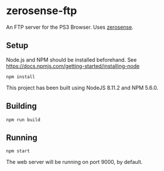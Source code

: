 # zerosense-ftp

An FTP server for the PS3 Browser. Uses [zerosense](https://github.com/GHzGangster/zerosense).


## Setup

Node.js and NPM should be installed beforehand. See <https://docs.npmjs.com/getting-started/installing-node>

    npm install

This project has been built using NodeJS 8.11.2 and NPM 5.6.0.


## Building

    npm run build
    

## Running

    npm start

The web server will be running on port 9000, by default.